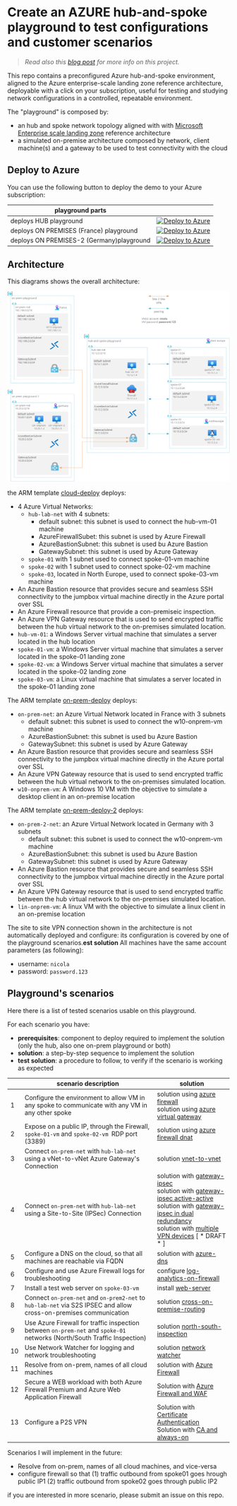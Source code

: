 # Create an AZURE hub-and-spoke playground to test configurations and customer scenarios

> _Read also this [blog post](https://nicolgit.github.io/azure-hub-and-spoke-playground/) for more info on this project._

This repo contains a preconfigured Azure hub-and-spoke environment, aligned to the Azure enterprise-scale landing zone reference architecture, deployable with a click on your subscription, useful for testing and studying network configurations in a controlled, repeatable environment.

The "playground" is composed by:
  * an hub and spoke network topology aligned with with <a href="https://docs.microsoft.com/en-us/azure/cloud-adoption-framework/ready/enterprise-scale/architecture" target="_blank">Microsoft Enterprise scale landing zone</a> reference architecture
  * a simulated on-premise architecture composed by network, client machine(s) and a gateway to be used to test connectivity with the cloud

## Deploy to Azure
You can use the following button to deploy the demo to your Azure subscription:

| playground parts| &nbsp; |
|---|---|
| deploys HUB playground | [![Deploy to Azure](https://aka.ms/deploytoazurebutton)](https://portal.azure.com/#create/Microsoft.Template/uri/https%3A%2F%2Fraw.githubusercontent.com%2Fnicolgit%2Fhub-and-spoke-playground%2Fmain%2Fcloud-deploy.json)
| deploys ON PREMISES (France) playground | [![Deploy to Azure](https://aka.ms/deploytoazurebutton)](https://portal.azure.com/#create/Microsoft.Template/uri/https%3A%2F%2Fraw.githubusercontent.com%2Fnicolgit%2Fhub-and-spoke-playground%2Fmain%2Fon-prem-deploy.json) |
| deploys ON PREMISES-2 (Germany)playground | [![Deploy to Azure](https://aka.ms/deploytoazurebutton)](https://portal.azure.com/#create/Microsoft.Template/uri/https%3A%2F%2Fraw.githubusercontent.com%2Fnicolgit%2Fhub-and-spoke-playground%2Fmain%2Fon-prem-deploy-2.json) |

## Architecture
This diagrams shows the overall architecture:

![Architecture](images/architecture.png)


the ARM template [cloud-deploy](cloud-deploy.json) deploys:
* 4 Azure Virtual Networks:
    * `hub-lab-net` with 4 subnets:
        * default subnet: this subnet is used to connect the hub-vm-01 machine
        * AzureFirewallSubet: this subnet is used by Azure Firewall
        * AzureBastionSubnet: this subnet is used bu Azure Bastion
        * GatewaySubnet: this subnet is used by Azure Gateway
    * `spoke-01` with 1 subnet used to connect spoke-01-vm machine
    * `spoke-02` with 1 subnet used to connect spoke-02-vm machine
    * `spoke-03`, located in North Europe, used to connect spoke-03-vm machine
* An Azure Bastion resource that provides secure and seamless SSH connectivity to the jumpbox virtual machine directly in the Azure portal over SSL
* An Azure Firewall resource that provide a con-premiseic inspection.
* An Azure VPN Gateway resource that is used to send encrypted traffic between the hub virtual network to the on-premises simulated location.
* `hub-vm-01`: a Windows Server virtual machine that simulates a server located in the hub location
* `spoke-01-vm`: a Windows Server virtual machine that simulates a server located in the spoke-01 landing zone
* `spoke-02-vm`: a Windows Server virtual machine that simulates a server located in the spoke-02 landing zone
* `spoke-03-vm`: a Linux virtual machine that simulates a server located in the spoke-01 landing zone

The ARM template [on-prem-deploy](on-prem-deploy.json) deploys:
* `on-prem-net`: an Azure Virtual Network located in France with 3 subnets
    * default subnet: this subnet is used to connect the w10-onprem-vm machine
    * AzureBastionSubnet: this subnet is used bu Azure Bastion
    * GatewaySubnet: this subnet is used by Azure Gateway
* An Azure Bastion resource that provides secure and seamless SSH connectivity to the jumpbox virtual machine directly in the Azure portal over SSL
* An Azure VPN Gateway resource that is used to send encrypted traffic between the hub virtual network to the on-premises simulated location.
* `w10-onprem-vm`: A Windows 10 VM with the objective to simulate a desktop client in an on-premise location

The ARM template [on-prem-deploy-2](on-prem-deploy-2.json) deploys:
* `on-prem-2-net`: an Azure Virtual Network located in Germany with 3 subnets
    * default subnet: this subnet is used to connect the w10-onprem-vm machine
    * AzureBastionSubnet: this subnet is used bu Azure Bastion
    * GatewaySubnet: this subnet is used by Azure Gateway
* An Azure Bastion resource that provides secure and seamless SSH connectivity to the jumpbox virtual machine directly in the Azure portal over SSL
* An Azure VPN Gateway resource that is used to send encrypted traffic between the hub virtual network to the on-premises simulated location.
* `lin-onprem-vm`: A linux VM with the objective to simulate a linux client in an on-premise location

The site to site VPN connection shown in the architecture is not automatically deployed and configure: its configuration is covered by one of the playground scenarios.**est solution**
All machines have the same account parameters (as following):
* username: `nicola`
* password: `password.123`

## Playground's scenarios
Here there is a list of tested scenarios usable on this playground.

For each scenario you have:

* **prerequisites**: component to deploy required to implement the solution (only the hub, also one on-prem playground or both)
* **solution**: a step-by-step sequence to implement the solution
* **test solution**: a procedure to follow, to verify if the scenario is working as expected


| | scenario description | solution |
|---|---|---|
| 1 | Configure the environment to allow VM in any spoke to communicate with any VM in any other spoke | solution using [azure firewall](scenarios/ping-any-to-any-firewall.md)<br/> solution using [azure virtual gateway](scenarios/ping-any-to-any-gateway.md) 
| 2| Expose on a public IP, through the Firewall, `spoke-01-vm` and `spoke-02-vm `RDP port (3389) | solution using [azure firewall dnat](scenarios/dnat-01-02.md)
| 3 | Connect `on-prem-net` with `hub-lab-net` using a vNet-to-vNet Azure Gateway's Connection | solution [vnet-to-vnet](scenarios/vnet-to-vnet.md)
| 4 | Connect `on-prem-net` with `hub-lab-net` using a Site-to-Site (IPSec) Connection | solution with [gateway-ipsec](scenarios/ipsec.md)<br/> solution with [gateway-ipsec active-active](scenarios/ipsec-active-active.md)<br/> solution with [gateway-ipsec in dual redundancy](scenarios/ipsec-dual-redundancy.md)<br/> solution with [multiple VPN devices](scenarios/ipsec-multiple-vpn-device.md) [ * DRAFT * ]
| 5 | Configure a DNS on the cloud, so that all machines are reachable via FQDN |  solution with [azure-dns](scenarios/dns.md)
| 6 | Configure and use Azure Firewall logs for troubleshooting | configure  [log-analytics-on-firewall](scenarios/logs.md)
| 7 | Install a test web server on `spoke-03-vm` | install [web-server](scenarios/web.md) |
| 8 | Connect `on-prem-net` and `on-prem2-net` to `hub-lab-net` via S2S IPSEC and allow cross-on-premises communication | solution [cross-on-premise-routing](scenarios/cross-on-premise-routing.md) |
| 9 | Use Azure Firewall for traffic inspection between `on-prem-net` and `spoke-01` networks  (North/South Traffic Inspection) | solution [north-south-inspection](scenarios/solution-north-south-inspection.md)
| 10 | Use Network Watcher for logging and network troubleshooting | solution [network watcher](scenarios/network-watcher.md)
| 11 | Resolve from on-prem, names of all cloud machines | solution with [Azure Firewall](/scenarios/dns-on-prem.md) | 
| 12 | Secure a WEB workload with both Azure Firewall Premium and Azure Web Application Firewall | Solution with [Azure Firewall and  WAF](scenarios/publish-waf-fw.md)
| 13 | Configure a P2S VPN | Solution with [Certificate Authentication](scenarios/p2s-vpn-certificate.md)<br/>Solution with [CA and always-on](scenarios/p2s-vpn-certificate-always-on.md)

Scenarios I will implement in the future:

* Resolve from on-prem, names of all cloud machines, and vice-versa
* configure firewall so that (1) traffic outbound from spoke01 goes hrough public IP1 (2) traffic outbound from spoke02 goes through public IP2 

if you are interested in more scenario, please submit an issue on this repo.
